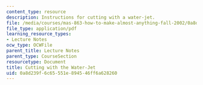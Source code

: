```yaml
---
content_type: resource
description: Instructions for cutting with a water-jet.
file: /media/courses/mas-863-how-to-make-almost-anything-fall-2002/0a8d239f6c65551e894546ff6a628260_cuttingwiththewaterjet.pdf
file_type: application/pdf
learning_resource_types:
- Lecture Notes
ocw_type: OCWFile
parent_title: Lecture Notes
parent_type: CourseSection
resourcetype: Document
title: Cutting with the Water-Jet
uid: 0a8d239f-6c65-551e-8945-46ff6a628260
---
```

